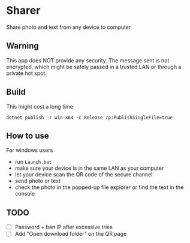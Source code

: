 # Sharer

Share photo and text from any device to computer

## Warning

This app does NOT provide any security. The message sent is not encrypted, which might be safely passed in a trusted LAN or through a private hot spot.

## Build

This might cost a long time

    dotnet publish -r win-x64 -c Release /p:PublishSingleFile=true

## How to use

For windows users

- run `Launch.bat`
- make sure your device is in the same LAN as your computer
- let your device scan the QR code of the secure channel
- send photo or text
- check the photo in the popped-up file explorer or find the text in the console

## TODO

- [ ] Password + ban IP after excessive tries
- [ ] Add "Open download folder" on the QR page
